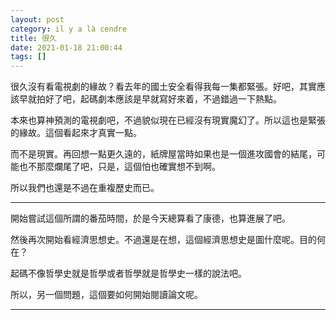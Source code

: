 ```yaml
---
layout: post
category: il y a là cendre
title: 很久
date: 2021-01-18 21:00:44
tags: []
---
```


很久沒有看電視劇的緣故？看去年的國土安全看得我每一集都緊張。好吧，其實應該早就拍好了吧，起碼劇本應該是早就寫好來着，不過錯過一下熱點。

本來也算神預測的電視劇吧，不過貌似現在已經沒有現實魔幻了。所以這也是緊張的緣故。這個看起來才真實一點。

而不是現實。再回想一點更久遠的，紙牌屋當時如果也是一個進攻國會的結尾，可能也不那麼爛尾了吧，只是，這個怕也確實想不到啊。

所以我們也還是不過在重複歷史而已。

------

開始嘗試這個所謂的番茄時間，於是今天總算看了康德，也算進展了吧。

然後再次開始看經濟思想史。不過還是在想，這個經濟思想史是圖什麼呢。目的何在？

起碼不像哲學史就是哲學或者哲學就是哲學史一樣的說法吧。

所以，另一個問題，這個要如何開始閱讀論文呢。

------





